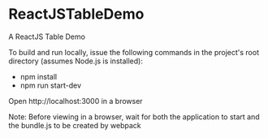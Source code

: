 # ReactJSTableDemo
A ReactJS Table Demo

To build and run locally, issue the following commands in the project's root directory (assumes Node.js is installed):
- npm install
- npm run start-dev

Open http://localhost:3000 in a browser

Note: Before viewing in a browser, wait for both the application to start and 
the bundle.js to be created by webpack